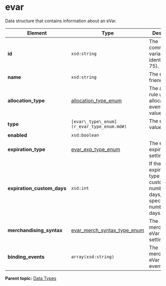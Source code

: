 # evar

Data structure that contains information about an eVar.

|Element|Type|Description|
|-------|----|-----------|
|**id** |`xsd:string` | The commerce variable identifier \(1-75\). |
|**name** |`xsd:string` | The eVar friendly name. |
|**allocation\_type** |[allocation\_type\_enum](r_evar_alloc_type_enum.md#) | The allocation rule used for allocating events to eVar values. |
|**type** |`[evar\_type\_enum](r_evar_type_enum.md#)` | The eVar value type. |
|**enabled** |`xsd:boolean` | |
|**expiration\_type** |[evar\_exp\_type\_enum](r_evar_exp_type_enum.md#) | The eVar expiration setting. |
|**expiration\_custom\_days** |`xsd:int` | If the expiration type is set to a custom number of days, this field specifies the number of days. |
|**merchandising\_syntax** |[evar\_merch\_syntax\_type\_enum](r_evar_merch_syntax_type_enum.md#) | The merchandising eVar syntax setting. |
|**binding\_events** |`array(xsd:string)` | The merchandising eVar binding events. |

**Parent topic:** [Data Types](../data_types/c_datatypes.md)

